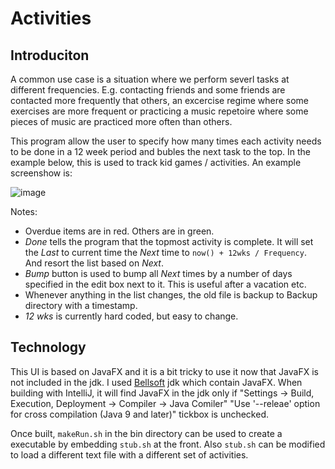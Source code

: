 # Activities

## Introduciton
  A common use case is a situation where we perform severl tasks at different frequencies. E.g. contacting friends and some friends are contacted more frequently that others, an excercise regime where some exercises are more frequent or practicing a music repetoire where some pieces of music are practiced more often than others.
  
  This program allow the user to specify how many times each activity needs to be done in a 12 week period and bubles the next task to the top. In the example below, this is used to track kid games / activities. An example screenshow is:
  
  ![image](https://user-images.githubusercontent.com/44659844/160315683-6be0eb79-43a7-4642-9b26-588707897820.png)

Notes:
* Overdue items are in red. Others are in green.
* *Done* tells the program that the topmost activity is complete. It will set the *Last* to current time the *Next* time to `now() + 12wks / Frequency`. And resort the list based on *Next*.
* *Bump* button is used to bump all *Next* times by a number of days specified in the edit box next to it. This is useful after a vacation etc.
* Whenever anything in the list changes, the old file is backup to Backup directory with a timestamp.
* _12 wks_ is currently hard coded, but easy to change.

## Technology

This UI is based on JavaFX and it is a bit tricky to use it now that JavaFX is not included in the jdk. I used [Bellsoft](https://bell-sw.com/) jdk which contain JavaFX. When building with IntelliJ, it will find JavaFX in the jdk only if "Settings -> Build, Execution, Deployment -> Compiler -> Java Comiler" "Use '--releae' option for cross compilation (Java 9 and later)" tickbox is unchecked.

Once built, `makeRun.sh` in the bin directory can be used to create a executable by embedding `stub.sh` at the front. Also `stub.sh` can be modified to load a different text file with a different set of activities.
